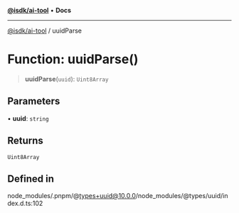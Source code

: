 [**@isdk/ai-tool**](../README.md) • **Docs**

***

[@isdk/ai-tool](../globals.md) / uuidParse

# Function: uuidParse()

> **uuidParse**(`uuid`): `Uint8Array`

## Parameters

• **uuid**: `string`

## Returns

`Uint8Array`

## Defined in

node\_modules/.pnpm/@types+uuid@10.0.0/node\_modules/@types/uuid/index.d.ts:102
